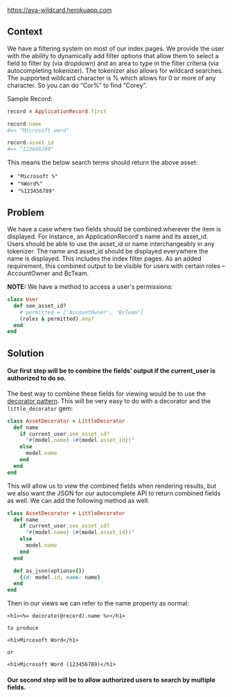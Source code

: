 https://ava-wildcard.herokuapp.com

## Context

We have a filtering system on most of our index pages. We provide the user with the ability to dynamically add filter options that
allow them to select a field to filter by (via dropdown) and an area to type in the filter criteria (via autocompleting tokenizer).
The tokenizer also allows for wildcard searches. The supported wildcard character is % which allows for 0 or more of any character.
So you can do “Cor%” to find “Corey”.

Sample Record:
```ruby
record = ApplicationRecord.first

record.name
#=> "Microsoft word"

record.asset_id
#=> "123456789"
```

This means the below search terms should return the above asset:
* `"Microsoft %"`
* `"%Word%"`
* `"%123456789"`

## Problem

We have a case where two fields should be combined wherever the item is displayed. For instance, an ApplicationRecord's name
and its asset_id. Users should be able to use the asset_id or name interchangeably in any tokenizer. The name and asset_id should be displayed everywhere the name is displayed. This includes the index filter
pages. As an added requirement, this combined output to be visible for users with certain roles – AccountOwner and BcTeam.

**NOTE:** We have a method to access a user's permissions:

```ruby
class User
  def see_asset_id?
    # permitted = ['AccountOwner', 'BcTeam']
    (roles & permitted).any?
  end
end
```

## Solution

#### Our first step will be to combine the fields' output if the current_user is authorized to do so.

The best way to combine these fields for viewing would be to use the [decorator pattern](https://en.wikipedia.org/wiki/Decorator_pattern).
This will be very easy to do with a decorator and the `little_decorator` gem:

```ruby
class AssetDecorator < LittleDecorator
  def name
    if current_user.see_asset_id?
      "#{model.name} (#{model.asset_id})"
    else
      model.name
    end
  end
end
```

This will allow us to view the combined fields when rendering results, but we also want the JSON for our autocomplete API to return combined
fields as well. We can add the following method as well:

```ruby
class AssetDecorator < LittleDecorator
  def name
    if current_user.see_asset_id?
      "#{model.name} (#{model.asset_id})"
    else
      model.name
    end
  end

  def as_json(options={})
    {id: model.id, name: name}
  end
end
```

Then in our views we can refer to the name property as normal:

```erb
<h1><%= decorate(@record).name %></h1>

to produce

<h1>Mircosoft Word</h1>

or

<h1>Microsoft Word (123456789)</h1>
```

#### Our second step will be to allow authorized users to search by multiple fields.
